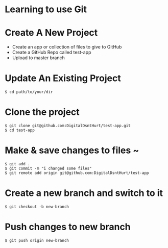 # Learning to use Git

# Create A New Project
* Create an app or collection of files to give to GitHub
* Create a GitHub Repo called test-app
* Upload to master branch

# Update An Existing Project
	$ cd path/to/your/dir

# Clone the project	
	$ git clone git@github.com:DigitalDsntHurt/test-app.git
	$ cd test-app

# Make & save changes to files ~
	$ git add .
	$ git commit -m "i changed some files"
	$ git remote add origin git@github.com:DigitalDsntHurt/test-app

# Create a new branch and switch to it
	$ git checkout -b new-branch

# Push changes to new branch
	$ git push origin new-branch